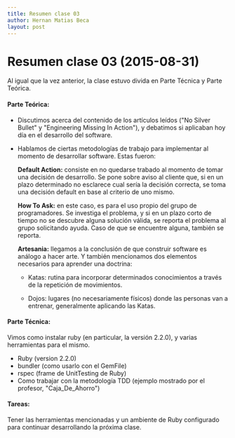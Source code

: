 ```yaml
---
title: Resumen clase 03
author: Hernan Matias Beca
layout: post
---
```


Resumen clase 03 (2015-08-31)
==============================

Al igual que la vez anterior, la clase estuvo divida en Parte Técnica y Parte Teórica.

#### Parte Teórica:

* Discutimos acerca del contenido de los artículos leídos ("No Silver Bullet" y "Engineering Missing In Action"), y debatimos si aplicaban hoy día en el desarrollo del software.
 
* Hablamos de ciertas metodologías de trabajo para implementar al momento de desarrollar software. Estas fueron:
 
    __Default Action:__ consiste en no quedarse trabado al momento de tomar una decisión de desarrollo. Se pone sobre aviso al cliente que, si en un plazo determinado no esclarece cual sería la decisión correcta, se toma una decisión default en base al criterio de uno mismo.
    
    __How To Ask:__ en este caso, es para el uso propio del grupo de programadores. Se investiga el problema, y si en un plazo corto de tiempo no se descubre alguna solución válida, se reporta el problema al grupo solicitando ayuda. Caso de que se encuentre alguna, también se reporta.
    
    __Artesania:__ llegamos a la conclusión de que construir software es análogo a hacer arte. Y también mencionamos dos elementos necesarios para aprender una doctrina:

    * Katas: rutina para incorporar determinados conocimientos a través de la repetición de movimientos.
    
    * Dojos: lugares (no necesariamente físicos) donde las personas van a entrenar, generalmente aplicando las Katas.

#### Parte Técnica:

Vimos como instalar ruby (en particular, la versión 2.2.0), y varias herramientas para el mismo.
    
* Ruby (version 2.2.0)
* bundler (como usarlo con el GemFile)
* rspec (frame de UnitTesting de Ruby)
* Como trabajar con la metodología TDD (ejemplo mostrado por el profesor, "Caja_De_Ahorro")

#### Tareas:
Tener las herramientas mencionadas y un ambiente de Ruby configurado para continuar desarrollando la próxima clase.



